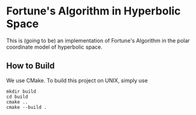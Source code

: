 # Fortune's Algorithm in Hyperbolic Space

This is (going to be) an implementation of Fortune's Algorithm in the polar coordinate model of hyperbolic space.

## How to Build

We use CMake. To build this project on UNIX, simply use 

```shell
mkdir build
cd build
cmake ..
cmake --build .
```